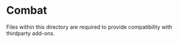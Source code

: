 # Combat

Files within this directory are required to provide compatibility with thirdparty add-ons.
